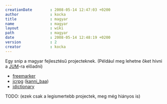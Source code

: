```yaml
---
creationDate        : 2008-05-14 12:47:03 +0200 
author              : kocka 
title               : magyar 
name                : magyar 
layout              : wiki 
path                : magyar 
date                : 2008-05-14 12:48:19 +0200 
version             : 2 
creator             : kocka 
---
```

Egy snip a magyar fejlesztésű projecteknek. (Például meg lehetne őket hívni a [JUM](Missing.html)-ra előadni)

*   [freemarker](FreeMarker.html)
*   [jcrpg](jcrpg.html) ([kanni_baa](kanni_baa.html))
*   [jdictionary](jDictionary.html)

TODO: (ezek csak a legismertebb projectek, meg még hiányos is)
